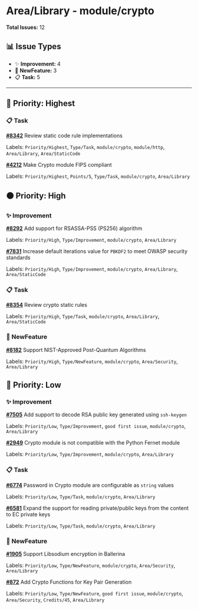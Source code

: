 # Area/Library - module/crypto

**Total Issues:** 12

## 📊 Issue Types

- ✨ **Improvement:** 4
- 🚀 **NewFeature:** 3
- 📋 **Task:** 5

---

## 🔴 Priority: Highest

### 📋 Task

**[#8342](https://github.com/ballerina-platform/ballerina-library/issues/8342)** Review static code rule implementations

Labels: `Priority/Highest`, `Type/Task`, `module/crypto`, `module/http`, `Area/Library`, `Area/StaticCode`

**[#4212](https://github.com/ballerina-platform/ballerina-library/issues/4212)** Make Crypto module FIPS compliant

Labels: `Priority/Highest`, `Points/5`, `Type/Task`, `module/crypto`, `Area/Library`

## 🟠 Priority: High

### ✨ Improvement

**[#8292](https://github.com/ballerina-platform/ballerina-library/issues/8292)** Add support for RSASSA-PSS (PS256) algorithm

Labels: `Priority/High`, `Type/Improvement`, `module/crypto`, `Area/Library`

**[#7831](https://github.com/ballerina-platform/ballerina-library/issues/7831)** Increase default iterations value for `PBKDF2` to meet OWASP security standards

Labels: `Priority/High`, `Type/Improvement`, `module/crypto`, `Area/Library`, `Area/StaticCode`

### 📋 Task

**[#8354](https://github.com/ballerina-platform/ballerina-library/issues/8354)** Review crypto static rules

Labels: `Priority/High`, `Type/Task`, `module/crypto`, `Area/Library`, `Area/StaticCode`

### 🚀 NewFeature

**[#8182](https://github.com/ballerina-platform/ballerina-library/issues/8182)** Support NIST-Approved Post-Quantum Algorithms

Labels: `Priority/High`, `Type/NewFeature`, `module/crypto`, `Area/Security`, `Area/Library`

## 🔵 Priority: Low

### ✨ Improvement

**[#7505](https://github.com/ballerina-platform/ballerina-library/issues/7505)** Add support to decode RSA public key generated using `ssh-keygen`

Labels: `Priority/Low`, `Type/Improvement`, `good first issue`, `module/crypto`, `Area/Library`

**[#2949](https://github.com/ballerina-platform/ballerina-library/issues/2949)** Crypto module is not compatible with the Python Fernet module

Labels: `Priority/Low`, `Type/Improvement`, `module/crypto`, `Area/Library`

### 📋 Task

**[#6774](https://github.com/ballerina-platform/ballerina-library/issues/6774)** Password in Crypto module are configurable as `string` values

Labels: `Priority/Low`, `Type/Task`, `module/crypto`, `Area/Library`

**[#6581](https://github.com/ballerina-platform/ballerina-library/issues/6581)** Expand the support for reading private/public keys from the content to EC private keys

Labels: `Priority/Low`, `Type/Task`, `module/crypto`, `Area/Library`

### 🚀 NewFeature

**[#1905](https://github.com/ballerina-platform/ballerina-library/issues/1905)** Support Libsodium encryption in Ballerina

Labels: `Priority/Low`, `Type/NewFeature`, `module/crypto`, `Area/Security`, `Area/Library`

**[#872](https://github.com/ballerina-platform/ballerina-library/issues/872)** Add Crypto Functions for Key Pair Generation

Labels: `Priority/Low`, `Type/NewFeature`, `good first issue`, `module/crypto`, `Area/Security`, `Credits/45`, `Area/Library`

